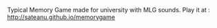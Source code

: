 Typical Memory Game made for university with MLG sounds.
Play it at : http://sateanu.github.io/memorygame
